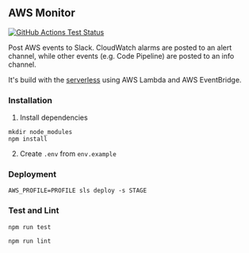 ## AWS Monitor

[![GitHub Actions Test Status](https://github.com/jdahlke/aws-monitor/workflows/Tests/badge.svg?branch=develop)](https://github.com/jdahlke/aws-monitor/actions)

Post AWS events to Slack. CloudWatch alarms are posted to an alert channel,
while other events (e.g. Code Pipeline) are posted to an info channel.

It's build with the [serverless](https://serverless.com) using AWS Lambda and AWS EventBridge.


### Installation

1. Install dependencies
```
mkdir node_modules
npm install
```

2. Create `.env` from `env.example`


### Deployment

```
AWS_PROFILE=PROFILE sls deploy -s STAGE
```


### Test and Lint

```
npm run test
```

```
npm run lint
```
